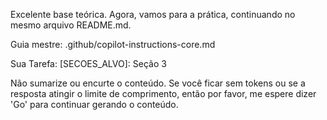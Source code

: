 Excelente base teórica. Agora, vamos para a prática, continuando no mesmo arquivo README.md.

Guia mestre: .github/copilot-instructions-core.md

Sua Tarefa:
[SECOES_ALVO]: Seção 3

Não sumarize ou encurte o conteúdo. Se você ficar sem tokens ou se a resposta atingir o limite de comprimento, então por favor, me espere dizer 'Go' para continuar gerando o conteúdo.